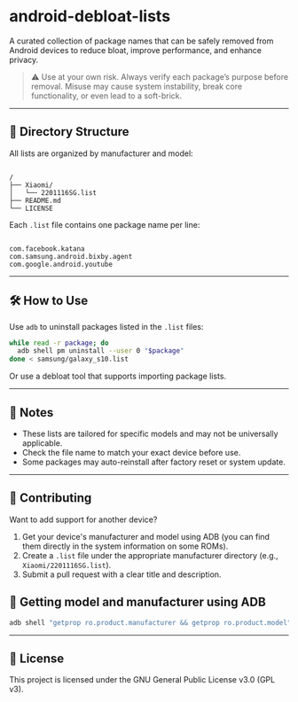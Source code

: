 # android-debloat-lists

A curated collection of package names that can be safely removed from Android devices to reduce bloat, improve performance, and enhance privacy.

> ⚠️ Use at your own risk. Always verify each package’s purpose before removal. Misuse may cause system instability, break core functionality, or even lead to a soft-brick.

---

## 📁 Directory Structure

All lists are organized by manufacturer and model:

```

/
├── Xiaomi/
│   └── 2201116SG.list
├── README.md
└── LICENSE

```

Each `.list` file contains one package name per line:

```

com.facebook.katana
com.samsung.android.bixby.agent
com.google.android.youtube

````

---

## 🛠 How to Use

Use `adb` to uninstall packages listed in the `.list` files:

```bash
while read -r package; do
  adb shell pm uninstall --user 0 "$package"
done < samsung/galaxy_s10.list
````

Or use a debloat tool that supports importing package lists.

---

## 📌 Notes

* These lists are tailored for specific models and may not be universally applicable.
* Check the file name to match your exact device before use.
* Some packages may auto-reinstall after factory reset or system update.

---

## 🤝 Contributing

Want to add support for another device?
1. Get your device's manufacturer and model using ADB (you can find them directly in the system information on some ROMs).
2. Create a `.list` file under the appropriate manufacturer directory (e.g., `Xiaomi/2201116SG.list`).
3. Submit a pull request with a clear title and description.

## 📱 Getting model and manufacturer using ADB
```bash
adb shell "getprop ro.product.manufacturer && getprop ro.product.model"
```

---

## 📜 License

This project is licensed under the GNU General Public License v3.0 (GPL v3).
